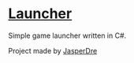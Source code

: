 [Launcher](https://github.com/cortexarts/Launcher)
==================================================

Simple game launcher written in C#.

Project made by [JasperDre](https://github.com/JasperDre)
